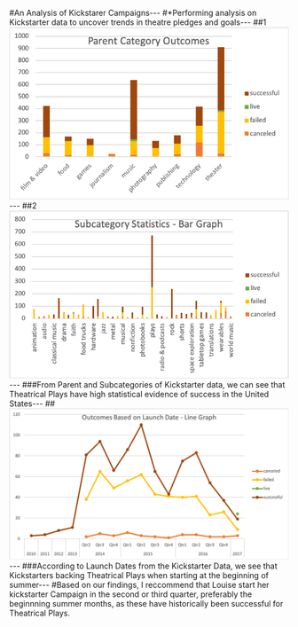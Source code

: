 #An Analysis of Kickstarer Campaigns---
#*Performing analysis on Kickstarter data to uncover trends in theatre pledges and goals---
##1![Kickstarter Outcomes: Parent Categories](https://github.com/EricMeneses/kickstarter-analysis/blob/master/Parent%20Category%20Outcome%20-%20Bar%20Graph.png?raw=true)---
##2![Kickstarter Outcomes: Subcategories](https://github.com/EricMeneses/kickstarter-analysis/blob/master/Subcategory%20Statistics%20-%20Bar%20Graph.png?raw=true)---
###From Parent and Subcategories of Kickstarter data, we can see that Theatrical Plays have high statistical evidence of success in the United States---
##![Launch Date Outcomes](https://github.com/EricMeneses/kickstarter-analysis/blob/master/Outcomes%20Based%20on%20Launch%20Date%20-%20Line%20Graph.png?raw=true)---
###According to Launch Dates from the Kickstarter Data, we see that Kickstarters backing Theatrical Plays when starting at the beginning of summer---
#Based on our findings, I reccommend that Louise start her kickstarter Campaign in the second or third quarter, preferably the beginnning summer months, as these have historically been successful for Theatrical Plays.

